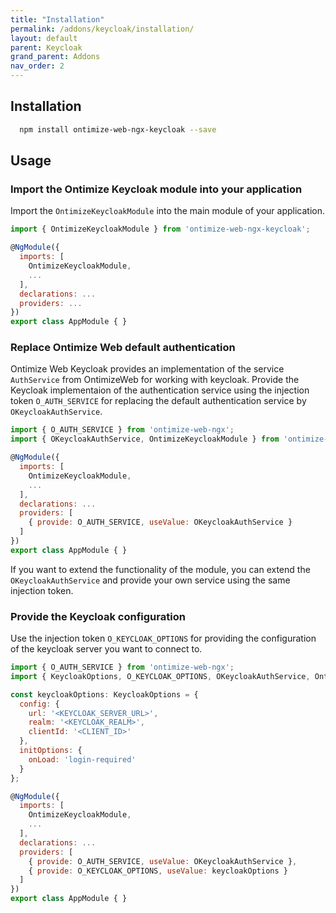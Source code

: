 ```yaml
---
title: "Installation"
permalink: /addons/keycloak/installation/
layout: default
parent: Keycloak
grand_parent: Addons
nav_order: 2
---
```


## Installation

```bash
  npm install ontimize-web-ngx-keycloak --save
```

## Usage

### Import the Ontimize Keycloak module into your application

Import the `OntimizeKeycloakModule` into the main module of your application.

```javascript
import { OntimizeKeycloakModule } from 'ontimize-web-ngx-keycloak';

@NgModule({
  imports: [
    OntimizeKeycloakModule,
    ...
  ],
  declarations: ...
  providers: ...
})
export class AppModule { }
```

### Replace Ontimize Web default authentication

Ontimize Web Keycloak provides an implementation of the service `AuthService` from OntimizeWeb for working with keycloak. Provide the Keycloak implementaion of the authentication service using the injection token `O_AUTH_SERVICE` for replacing the default authentication service by `OKeycloakAuthService`.

```javascript
import { O_AUTH_SERVICE } from 'ontimize-web-ngx';
import { OKeycloakAuthService, OntimizeKeycloakModule } from 'ontimize-web-ngx-keycloak';

@NgModule({
  imports: [
    OntimizeKeycloakModule,
    ...
  ],
  declarations: ...
  providers: [
    { provide: O_AUTH_SERVICE, useValue: OKeycloakAuthService }
  ]
})
export class AppModule { }
```

If you want to extend the functionality of the module, you can extend the `OKeycloakAuthService` and provide your own service using the same injection token.

### Provide the Keycloak configuration

Use the injection token `O_KEYCLOAK_OPTIONS` for providing the configuration of the keycloak server you want to connect to.

```javascript
import { O_AUTH_SERVICE } from 'ontimize-web-ngx';
import { KeycloakOptions, O_KEYCLOAK_OPTIONS, OKeycloakAuthService, OntimizeKeycloakModule } from 'ontimize-web-ngx-keycloak';

const keycloakOptions: KeycloakOptions = {
  config: {
    url: '<KEYCLOAK_SERVER_URL>',
    realm: '<KEYCLOAK_REALM>',
    clientId: '<CLIENT_ID>'
  },
  initOptions: {
    onLoad: 'login-required'
  }
};

@NgModule({
  imports: [
    OntimizeKeycloakModule,
    ...
  ],
  declarations: ...
  providers: [
    { provide: O_AUTH_SERVICE, useValue: OKeycloakAuthService },
    { provide: O_KEYCLOAK_OPTIONS, useValue: keycloakOptions }
  ]
})
export class AppModule { }
```
